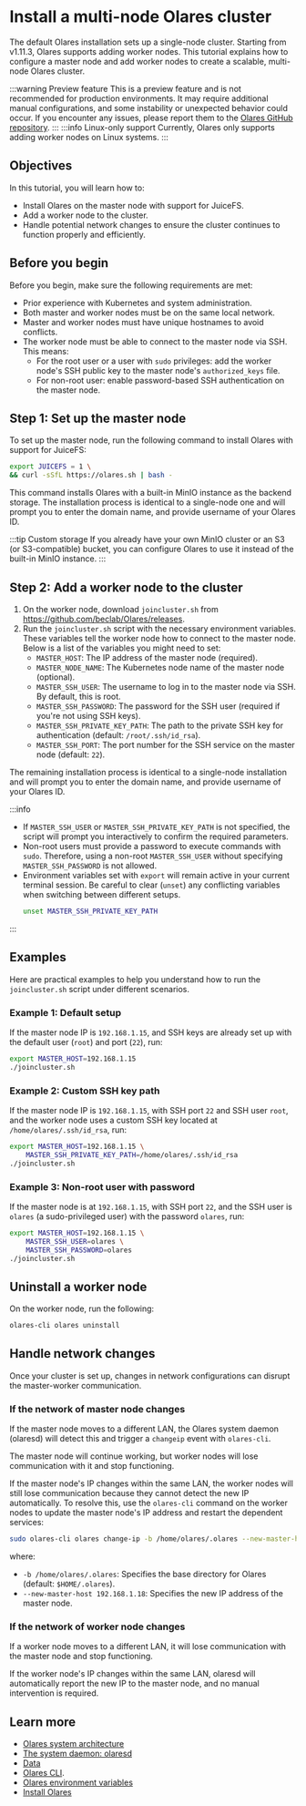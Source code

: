# Install a multi-node Olares cluster
The default Olares installation sets up a single-node cluster. Starting from v1.11.3, Olares supports adding worker nodes. This tutorial explains how to configure a master node and add worker nodes to create a scalable, multi-node Olares cluster.

:::warning Preview feature
This is a preview feature and is not recommended for production environments. It may require additional manual configurations, and some instability or unexpected behavior could occur. If you encounter any issues, please report them to the [Olares GitHub repository](https://github.com/beclab/Olares/issues).
:::
:::info Linux-only support
Currently, Olares only supports adding worker nodes on Linux systems.
:::


## Objectives
In this tutorial, you will learn how to:
- Install Olares on the master node with support for JuiceFS.
- Add a worker node to the cluster.
- Handle potential network changes to ensure the cluster continues to function properly and efficiently.

## Before you begin
Before you begin, make sure the following requirements are met:
- Prior experience with Kubernetes and system administration.
- Both master and worker nodes must be on the same local network.
- Master and worker nodes must have unique hostnames to avoid conflicts.
- The worker node must be able to connect to the master node via SSH. This means:
  - For the root user or a user with `sudo` privileges: add the worker node's SSH public key to the master node's `authorized_keys` file.
  - For non-root user: enable password-based SSH authentication on the master node.

## Step 1: Set up the master node
To set up the master node, run the following command to install Olares with support for JuiceFS:
```bash
export JUICEFS = 1 \
&& curl -sSfL https://olares.sh | bash -
```
This command installs Olares with a built-in MinIO instance as the backend storage. The installation process is identical to a single-node one and will prompt you to enter the domain name, and provide username of your Olares ID.

:::tip Custom storage
If you already have your own MinIO cluster or an S3 (or S3-compatible) bucket, you can configure Olares to use it instead of the built-in MinIO instance.
:::

## Step 2: Add a worker node to the cluster
1. On the worker node, download `joincluster.sh` from https://github.com/beclab/Olares/releases.
2. Run the `joincluster.sh` script with the necessary environment variables. These variables tell the worker node how to connect to the master node. Below is a list of the variables you might need to set:
   - `MASTER_HOST`: The IP address of the master node (required). 
   - `MASTER_NODE_NAME`: The Kubernetes node name of the master node (optional). 
   - `MASTER_SSH_USER`: The username to log in to the master node via SSH. By default, this is root. 
   - `MASTER_SSH_PASSWORD`: The password for the SSH user (required if you're not using SSH keys). 
   - `MASTER_SSH_PRIVATE_KEY_PATH`: The path to the private SSH key for authentication (default: `/root/.ssh/id_rsa`). 
   - `MASTER_SSH_PORT`: The port number for the SSH service on the master node (default: `22`). 

The remaining installation process is identical to a single-node installation and will prompt you to enter the domain name, and provide username of your Olares ID.

:::info
- If `MASTER_SSH_USER` or `MASTER_SSH_PRIVATE_KEY_PATH` is not specified, the script will prompt you interactively to confirm the required parameters.
- Non-root users must provide a password to execute commands with `sudo`. Therefore, using a non-root `MASTER_SSH_USER` without specifying `MASTER_SSH_PASSWORD` is not allowed.
- Environment variables set with `export` will remain active in your current terminal session. Be careful to clear (`unset`) any conflicting variables when switching between different setups.
    ```bash
    unset MASTER_SSH_PRIVATE_KEY_PATH
    ```
:::

## Examples
Here are practical examples to help you understand how to run the `joincluster.sh` script under different scenarios.
### Example 1: Default setup
If the master node IP is `192.168.1.15`, and SSH keys are already set up with the default user (`root`) and port (`22`), run:
```bash
export MASTER_HOST=192.168.1.15
./joincluster.sh
```

### Example 2: Custom SSH key path
If the master node IP is `192.168.1.15`, with SSH port `22` and SSH user `root`, and the worker node uses a custom SSH key located at `/home/olares/.ssh/id_rsa`, run:
```bash
export MASTER_HOST=192.168.1.15 \
    MASTER_SSH_PRIVATE_KEY_PATH=/home/olares/.ssh/id_rsa
./joincluster.sh
```

### Example 3: Non-root user with password
If the master node is at `192.168.1.15`, with SSH port `22`, and the SSH user is `olares` (a sudo-privileged user) with the password `olares`, run:
```bash
export MASTER_HOST=192.168.1.15 \
    MASTER_SSH_USER=olares \
    MASTER_SSH_PASSWORD=olares
./joincluster.sh
```

## Uninstall a worker node
On the worker node, run the following:
```bash
olares-cli olares uninstall
```

## Handle network changes
Once your cluster is set up, changes in network configurations can disrupt the master-worker communication.
### If the network of master node changes
If the master node moves to a different LAN, the Olares system daemon (olaresd) will detect this and trigger a `changeip` event with `olares-cli`.

The master node will continue working, but worker nodes will lose communication with it and stop functioning.

If the master node's IP changes within the same LAN, the worker nodes will still lose communication because they cannot detect the new IP automatically. To resolve this, use the `olares-cli` command on the worker nodes to update the master node's IP address and restart the dependent services:

```bash
sudo olares-cli olares change-ip -b /home/olares/.olares --new-master-host 192.168.1.18
```
where:
- `-b /home/olares/.olares`: Specifies the base directory for Olares (default: `$HOME/.olares`).
- `--new-master-host 192.168.1.18`: Specifies the new IP address of the master node.
### If the network of worker node changes
If a worker node moves to a different LAN, it will lose communication with the master node and stop functioning.

If the worker node's IP changes within the same LAN, olaresd will automatically report the new IP to the master node, and no manual intervention is required.

## Learn more
- [Olares system architecture](../system-architecture.md#distributed-file-system)
- [The system daemon: olaresd](../../developer/install/installation-overview.md#system-daemon-olaresd)
- [Data](../concepts/data.md#juicefs)
- [Olares CLI](../../developer/install/cli/olares-cli.md).
- [Olares environment variables](../../developer/install/environment-variables.md)
- [Install Olares](../get-started/install-olares.md)